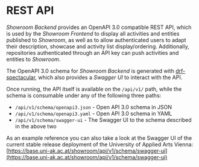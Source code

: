 # REST API

_Showroom Backend_ provides an OpenAPI 3.0 compatible REST API, which is used by the
_Showroom Frontend_ to display all activities and entities published to _Showroom_,
as well as to allow authenticated users to adapt their description, showcase and
activity list display/ordering. Additionally, repositories authenticated through an
API key can push activities and entities to _Showroom_.

The OpenAPI 3.0 schema for _Showroom Backend_ is generated with
[drf-spectacular](https://drf-spectacular.readthedocs.io), which also provides a
_Swagger UI_ to interact with the API.

Once running, the API itself is available on the `/api/v1/` path, while the schema is
consumable under any of the following three paths:

* `/api/v1/schema/openapi3.json` - Open API 3.0 schema in JSON
* `/api/v1/schema/openapi3.yaml` - Open API 3.0 schema in YAML
* `/api/v1/schema/swagger-ui` - The Swagger UI to the schema described in the above two 

As an example reference you can also take a look at the Swagger UI of the current stable
release deployment of the University of Applied Arts Vienna:
[https://base.uni-ak.ac.at/showroom/api/v1/schema/swagger-ui](https://base.uni-ak.ac.at/showroom/api/v1/schema/swagger-ui)

